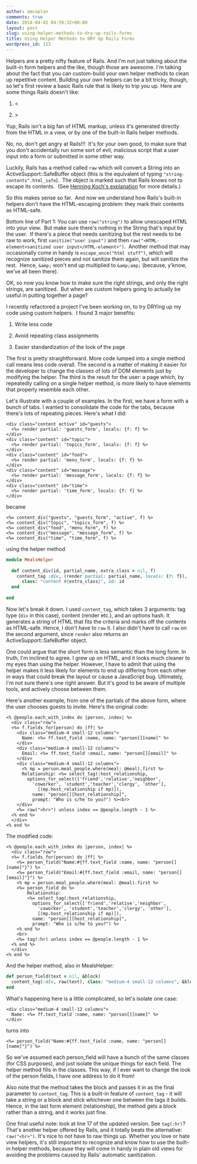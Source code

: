 ```yaml
---
author: amcaplan
comments: true
date: 2014-04-02 04:59:32+00:00
layout: post
slug: using-helper-methods-to-dry-up-rails-forms
title: Using Helper Methods to DRY Up Rails Forms
wordpress_id: 113
---
```


Helpers are a pretty nifty feature of Rails. And I'm not just talking about the built-in form helpers and the like, though those are awesome. I'm talking about the fact that you can custom-build your own helper methods to clean up repetitive content. Building your own helpers can be a bit tricky, though, so let's first review a basic Rails rule that is likely to trip you up. Here are some things Rails doesn't like:



	
  1. &lt;

	
  2. &gt;


Yup, Rails isn't a big fan of HTML markup, unless it's generated directly from the HTML in a view, or by one of the built-in Rails helper methods.

No, no, don't get angry at Rails!!!  It's for your own good, to make sure that you don't accidentally run some sort of evil, malicious script that a user input into a form or submitted in some other way.

<!-- more -->

Luckily, Rails has a method called `raw` which will convert a String into an ActiveSupport::SafeBuffer object (this is the equivalent of typing `"string-contents".html_safe`).  The object is marked such that Rails knows not to escape its contents.  (See [Henning Koch's explanation](http://makandracards.com/makandra/2579-everything-you-know-about-html_safe-is-wrong) for more details.)

So this makes sense so far.  And now we understand how Rails's built-in helpers don't have the HTML-escaping problem: they mark their contents as HTML-safe.

Bottom line of Part 1: You can use `raw("string")` to allow unescaped HTML into your view.  But make sure there's nothing in the String that's input by the user.  If there's a piece that needs sanitizing but the rest needs to be raw to work, first `sanitize("user input")` and then `raw("<HTML-element>sanitized user input</HTML-element>")`.  Another method that may occasionally come in handy is `escape_once("html stuff")`, which will recognize sanitized pieces and not sanitize them again, but will sanitize the rest.  Hence, `&amp;` won't end up multiplied to `&amp;amp;` (because, y'know, we've all been there).

OK, so now you know how to make sure the right strings, and only the right strings, are sanitized.  But when are custom helpers going to actually be useful in putting together a page?

I recently refactored a project I've been working on, to try DRYing up my code using custom helpers.  I found 3 major benefits:



	
  1. Write less code

	
  2. Avoid repeating class assignments

	
  3. Easier standardization of the look of the page


The first is pretty straightforward. More code lumped into a single method call means less code overall. The second is a matter of making it easier for the developer to change the classes of lots of DOM elements just by modifying the helper. The third is the result for the user: a page which, by repeatedly calling on a single helper method, is more likely to have elements that properly resemble each other.

Let's illustrate with a couple of examples. In the first, we have a form with a bunch of tabs. I wanted to consolidate the code for the tabs, because there's lots of repeating pieces. Here's what I did:

``` html+erb
<div class="content active" id="guests">
  <%= render partial: 'guests_form', locals: {f: f} %>
</div>
<div class="content" id="topic">
  <%= render partial: 'topics_form', locals: {f: f} %>
</div>
<div class="content" id="food">
  <%= render partial: 'menu_form', locals: {f: f} %>
</div>
<div class="content" id="message">
  <%= render partial: 'message_form', locals: {f: f} %>
</div>
<div class="content" id="time">
  <%= render partial: 'time_form', locals: {f: f} %>
</div>
```

became

``` html+erb
<%= content_div("guests", "guests_form", "active", f) %>
<%= content_div("topic", "topics_form", f) %>
<%= content_div("food", "menu_form", f) %>
<%= content_div("message", "message_form", f) %>
<%= content_div("time", "time_form", f) %>
```

using the helper method

``` ruby
module MealsHelper
 
  def content_div(id, partial_name, extra_class = nil, f)
    content_tag :div, (render partial: partial_name, locals: {f: f}),
      class: "content #{extra_class}", id: id
  end
 
end
```

Now let's break it down. I used `content_tag`, which takes 3 arguments: tag type (`div` in this case), content (render etc.), and an options hash. It generates a string of HTML that fits the criteria and marks off the contents as HTML-safe. Hence, I don't have to `raw` it. I also didn't have to call `raw` on the second argument, since `render` also returns an ActiveSupport::SafeBuffer object.

One could argue that the short form is less semantic than the long form. In truth, I'm inclined to agree. I grew up on HTML, and it looks much cleaner to my eyes than using the helper. However, I have to admit that using the helper makes it less likely for elements to end up differing from each other in ways that could break the layout or cause a JavaScript bug. Ultimately, I'm not sure there's one right answer. But it's good to be aware of multiple tools, and actively choose between them.

Here's another example, from one of the partials of the above form, where the user chooses guests to invite. Here's the original code:

``` html+erb
<% @people.each_with_index do |person, index| %>
  <div class="row">
  <%= f.fields_for(person) do |ff| %>
    <div class="medium-4 small-12 columns">
      Name: <%= ff.text_field :name, name: "person[][name]" %>
    </div>
    <div class="medium-4 small-12 columns">
      Email: <%= ff.text_field :email, name: "person[][email]" %>
    </div>
    <div class="medium-4 small-12 columns">
      <% mp = person.meal_people.where(meal: @meal).first %>
      Relationship: <%= select_tag(:host_relationship,
        options_for_select(['friend','relative','neighbor',
          'coworker', 'student','teacher','clergy', 'other'],
            [(mp.host_relationship if mp)]),
          name: "person[][host_relationship]",
          prompt: "Who is s/he to you?") %><br>
    </div>
    <%= raw("<hr>") unless index == @people.length - 1 %>
  <% end %>
  </div>
<% end %>
```

The modified code:

``` html+erb
<% @people.each_with_index do |person, index| %>
  <div class="row">
  <%= f.fields_for(person) do |ff| %>
    <%= person_field("Name:#{ff.text_field :name, name: "person[][name]"}") %>
    <%= person_field("Email:#{ff.text_field :email, name: "person[][email]"}") %>
    <% mp = person.meal_people.where(meal: @meal).first %>
    <%= person_field do %>
        Relationship:
        <%= select_tag(:host_relationship,
          options_for_select(['friend','relative','neighbor',
            'coworker', 'student','teacher','clergy', 'other'],
            [(mp.host_relationship if mp)]),
          name: "person[][host_relationship]",
          prompt: "Who is s/he to you?") %>
    <% end %>
    <br>
    <%= tag(:hr) unless index == @people.length - 1 %>
  <% end %>
  </div>
<% end %>
```

And the helper method, also in MealsHelper:

``` ruby
def person_field(text = nil, &block)
  content_tag(:div, raw(text), class: "medium-4 small-12 columns", &block)
end
```

What's happening here is a little complicated, so let's isolate one case:

``` html+erb
<div class="medium-4 small-12 columns">
  Name: <%= ff.text_field :name, name: "person[][name]" %>
</div>
```



turns into

``` erb
<%= person_field("Name:#{ff.text_field :name, name: "person[][name]"}") %>
```

So we've assumed each person_field will have a bunch of the same classes (for CSS purposes), and just isolate the unique things for each field.  The helper method fills in the classes.  This way, if I ever want to change the look of the person fields, I have one address to do it from!

Also note that the method takes the block and passes it in as the final parameter to `content_tag`.  This is a built-in feature of `content_tag` - it will take a string or a block and stick whichever one between the tags it builds.  Hence, in the last form element (relationship), the method gets a block rather than a string, and it works just fine.

One final useful note: look at line 17 of the updated version.  See `tag(:hr)`?  That's another helper offered by Rails, and it totally beats the alternative: `raw("<hr>")`.  It's nice to not have to raw things up.  Whether you love or hate view helpers, it's still important to recognize and know how to use the built-in helper methods, because they will come in handy in plain old views for avoiding the problems caused by Rails' automatic sanitization.

